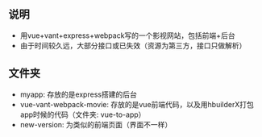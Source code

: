 ## 说明
- 用vue+vant+express+webpack写的一个影视网站，包括前端+后台
- 由于时间较久远，大部分接口或已失效（资源为第三方，接口只做解析）
## 文件夹
* myapp: 存放的是express搭建的后台
* vue-vant-webpack-movie: 存放的是vue前端代码，以及用hbuilderX打包app时候的代码（文件夹: vue-to-app）
* new-version: 为类似的前端页面（界面不一样）
